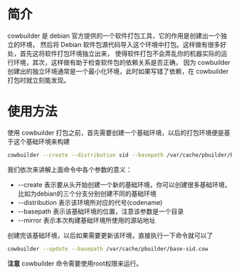 # 简介
cowbuilder 是 debian 官方提供的一个软件打包工具，它的作用是创建出一个独立的环境，
然后将 Debian 软件包源代码导入这个环境中打包。这样做有很多好处，首先这将软件打包环境独立出来，
使得软件打包不会弄乱你的机器实际的运行环境，其次，这样做有助于检查软件包的依赖关系是否正确，
因为 cowbuilder 创建出的独立环境通常是一个最小化环境，此时如果写错了依赖，在 cowbuilder 打包时就立刻能发现。

# 使用方法
使用 cowbuilder 打包之前，首先需要创建一个基础环境，以后的打包环境便是基于这个基础环境来构建
```bash
cowbuilder --create --distribution sid --basepath /var/cache/pbuilder/base-sid.cow --mirror http://mirrors.163.com/debian
```

我们依次来讲解上面命令中各个参数的意义：

* --create 表示要从头开始创建一个新的基础环境，你可以创建很多基础环境，比如为debian的三个分支分别创建不同的基础环境
* --distribution 表示该环境所对应的代号(codename)
* --basepath 表示该基础环境的位置，注意该参数是一个目录
* --mirror 表示本次构建基础环境所使用的源站地址

创建完该基础环境，以后如果需要更新该环境，直接执行一下命令就可以了
```bash
cowbuilder --update --basepath /var/cache/pbuilder/base-sid.cow
```

**注意** cowbuilder 命令需要使用root权限来运行。